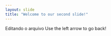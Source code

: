 ```yaml
---
layout: slide
title: "Welcome to our second slide!"
---
```

Editando o arquivo
Use the left arrow to go back!
